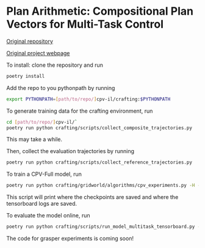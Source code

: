 # Plan Arithmetic: Compositional Plan Vectors for Multi-Task Control

[Original repository](https://github.com/cdevin/cpv)

[Original project webpage](https://sites.google.com/berkeley.edu/compositionalplanvectors/home)

To install: clone the repository and run

```sh
poetry install
```

Add the repo to you pythonpath by running

```sh
export PYTHONPATH=[path/to/repo/]cpv-il/crafting:$PYTHONPATH
```

To generate training data for the crafting environment, run

```sh
cd [path/to/repo/]cpv-il/`
poetry run python crafting/scripts/collect_composite_trajectories.py
```

This may take a while.

Then, collect the evaluation trajectories by running

```sh
poetry run python crafting/scripts/collect_reference_trajectories.py
```

To train a CPV-Full model, run

```sh
poetry run python crafting/gridworld/algorithms/cpv_experiments.py -H -P
```

This script will print where the checkpoints are saved and where the tensorboard logs are saved.

To evaluate the model online, run

```sh
poetry run python crafting/scripts/run_model_multitask_tensorboard.py --model [path/to/checkpoints_dir] --tb [path/to/tensorboard_dir] --type V3
```

The code for grasper experiments is coming soon!
